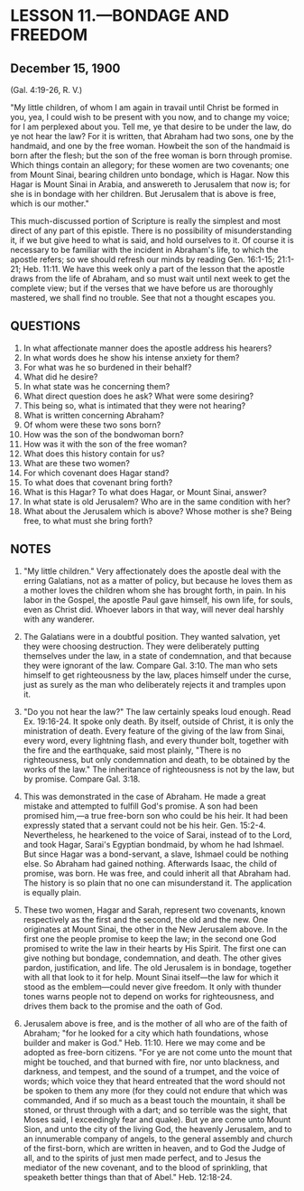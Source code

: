 # LESSON 11.—BONDAGE AND FREEDOM

## December 15, 1900

(Gal. 4:19-26, R. V.)

"My little children, of whom I am again in travail until Christ be formed in you, yea, I could wish to be present with you now, and to change my voice; for I am perplexed about you. Tell me, ye that desire to be under the law, do ye not hear the law? For it is written, that Abraham had two sons, one by the handmaid, and one by the free woman. Howbeit the son of the handmaid is born after the flesh; but the son of the free woman is born through promise. Which things contain an allegory; for these women are two covenants; one from Mount Sinai, bearing children unto bondage, which is Hagar. Now this Hagar is Mount Sinai in Arabia, and answereth to Jerusalem that now is; for she is in bondage with her children. But Jerusalem that is above is free, which is our mother."

This much-discussed portion of Scripture is really the simplest and most direct of any part of this epistle. There is no possibility of misunderstanding it, if we but give heed to what is said, and hold ourselves to it. Of course it is necessary to be familiar with the incident in Abraham's life, to which the apostle refers; so we should refresh our minds by reading Gen. 16:1-15; 21:1-21; Heb. 11:11. We have this week only a part of the lesson that the apostle draws from the life of Abraham, and so must wait until next week to get the complete view; but if the verses that we have before us are thoroughly mastered, we shall find no trouble. See that not a thought escapes you.

## QUESTIONS

1. In what affectionate manner does the apostle address his hearers?
2. In what words does he show his intense anxiety for them?
3. For what was he so burdened in their behalf?
4. What did he desire?
5. In what state was he concerning them?
6. What direct question does he ask? What were some desiring?
7. This being so, what is intimated that they were not hearing?
8. What is written concerning Abraham?
9. Of whom were these two sons born?
10. How was the son of the bondwoman born?
11. How was it with the son of the free woman?
12. What does this history contain for us?
13. What are these two women?
14. For which covenant does Hagar stand?
15. To what does that covenant bring forth?
16. What is this Hagar? To what does Hagar, or Mount Sinai, answer?
17. In what state is old Jerusalem? Who are in the same condition with her?
18. What about the Jerusalem which is above? Whose mother is she? Being free, to what must she bring forth?

## NOTES

1. "My little children." Very affectionately does the apostle deal with the erring Galatians, not as a matter of policy, but because he loves them as a mother loves the children whom she has brought forth, in pain. In his labor in the Gospel, the apostle Paul gave himself, his own life, for souls, even as Christ did. Whoever labors in that way, will never deal harshly with any wanderer.

2. The Galatians were in a doubtful position. They wanted salvation, yet they were choosing destruction. They were deliberately putting themselves under the law, in a state of condemnation, and that because they were ignorant of the law. Compare Gal. 3:10. The man who sets himself to get righteousness by the law, places himself under the curse, just as surely as the man who deliberately rejects it and tramples upon it.

3. "Do you not hear the law?" The law certainly speaks loud enough. Read Ex. 19:16-24. It spoke only death. By itself, outside of Christ, it is only the ministration of death. Every feature of the giving of the law from Sinai, every word, every lightning flash, and every thunder bolt, together with the fire and the earthquake, said most plainly, "There is no righteousness, but only condemnation and death, to be obtained by the works of the law." The inheritance of righteousness is not by the law, but by promise. Compare Gal. 3:18.

4. This was demonstrated in the case of Abraham. He made a great mistake and attempted to fulfill God's promise. A son had been promised him,—a true free-born son who could be his heir. It had been expressly stated that a servant could not be his heir. Gen. 15:2-4. Nevertheless, he hearkened to the voice of Sarai, instead of to the Lord, and took Hagar, Sarai's Egyptian bondmaid, by whom he had Ishmael. But since Hagar was a bond-servant, a slave, Ishmael could be nothing else. So Abraham had gained nothing. Afterwards Isaac, the child of promise, was born. He was free, and could inherit all that Abraham had. The history is so plain that no one can misunderstand it. The application is equally plain.

5. These two women, Hagar and Sarah, represent two covenants, known respectively as the first and the second, the old and the new. One originates at Mount Sinai, the other in the New Jerusalem above. In the first one the people promise to keep the law; in the second one God promised to write the law in their hearts by His Spirit. The first one can give nothing but bondage, condemnation, and death. The other gives pardon, justification, and life. The old Jerusalem is in bondage, together with all that look to it for help. Mount Sinai itself—the law for which it stood as the emblem—could never give freedom. It only with thunder tones warns people not to depend on works for righteousness, and drives them back to the promise and the oath of God.

6. Jerusalem above is free, and is the mother of all who are of the faith of Abraham; "for he looked for a city which hath foundations, whose builder and maker is God." Heb. 11:10. Here we may come and be adopted as free-born citizens. "For ye are not come unto the mount that might be touched, and that burned with fire, nor unto blackness, and darkness, and tempest, and the sound of a trumpet, and the voice of words; which voice they that heard entreated that the word should not be spoken to them any more (for they could not endure that which was commanded, And if so much as a beast touch the mountain, it shall be stoned, or thrust through with a dart; and so terrible was the sight, that Moses said, I exceedingly fear and quake). But ye are come unto Mount Sion, and unto the city of the living God, the heavenly Jerusalem, and to an innumerable company of angels, to the general assembly and church of the first-born, which are written in heaven, and to God the Judge of all, and to the spirits of just men made perfect, and to Jesus the mediator of the new covenant, and to the blood of sprinkling, that speaketh better things than that of Abel." Heb. 12:18-24.